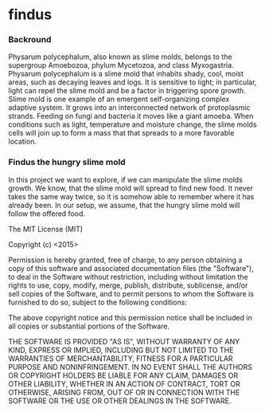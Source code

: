 # findus

### Backround

Physarum polycephalum, also known as slime molds, belongs to the supergroup Amoebozoa, phylum Mycetozoa, and class Myxogastria. Physarum polycephalum is a slime mold that inhabits shady, cool, moist areas, such as decaying leaves and logs. It is sensitive to light; in particular, light can repel the slime mold and be a factor in triggering spore growth.
Slime mold is one example of an emergent self-organizing complex adaptive system.
It grows into an interconnected network of protoplasmic strands.
Feeding on fungi and bacteria it moves like a giant amoeba. When conditions such as light, temperature and moisture change,
the slime molds cells will join up to form a mass that that spreads to a more favorable location.

### Findus the hungry slime mold

In this project we want to explore, if we can manipulate the slime molds growth.
We know, that the slime mold will spread to find new food. It never takes the same way twice, so it is somehow able
to remember where it has already been.
In our setup, we assume, that the hungry slime mold will follow the offered food.



The MIT License (MIT)

Copyright (c) <2015> <Rosaplankton>

Permission is hereby granted, free of charge, to any person obtaining a copy
of this software and associated documentation files (the "Software"), to deal
in the Software without restriction, including without limitation the rights
to use, copy, modify, merge, publish, distribute, sublicense, and/or sell
copies of the Software, and to permit persons to whom the Software is
furnished to do so, subject to the following conditions:

The above copyright notice and this permission notice shall be included in
all copies or substantial portions of the Software.

THE SOFTWARE IS PROVIDED "AS IS", WITHOUT WARRANTY OF ANY KIND, EXPRESS OR
IMPLIED, INCLUDING BUT NOT LIMITED TO THE WARRANTIES OF MERCHANTABILITY,
FITNESS FOR A PARTICULAR PURPOSE AND NONINFRINGEMENT. IN NO EVENT SHALL THE
AUTHORS OR COPYRIGHT HOLDERS BE LIABLE FOR ANY CLAIM, DAMAGES OR OTHER
LIABILITY, WHETHER IN AN ACTION OF CONTRACT, TORT OR OTHERWISE, ARISING FROM,
OUT OF OR IN CONNECTION WITH THE SOFTWARE OR THE USE OR OTHER DEALINGS IN
THE SOFTWARE.
